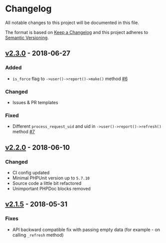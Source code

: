 # Changelog

All notable changes to this project will be documented in this file.

The format is based on [Keep a Changelog][keepachangelog] and this project adheres to [Semantic Versioning][semver].

## [v2.3.0] - 2018-06-27

### Added

- `is_force` flag to `->user()->report()->make()` method [#6]

### Changed

- Issues & PR templates

### Fixed

- Different `process_request_uid` and uid in `->user()->report()->refresh()` method [#7]

## [v2.2.0] - 2018-06-10

### Changed

- CI config updated
- Minimal PHPUnit version up to `5.7.10`
- Source code a little bit refactored
- Unimportant PHPDoc blocks removed

## [v2.1.5] - 2018-05-31

### Fixes

- API backward compatible fix with passing empty data (for example - on calling `_refresh` method)

[v2.3.0]:https://github.com/avto-dev/b2b-api-php/compare/v2.2.0...v2.3.0
[v2.2.0]:https://github.com/avto-dev/b2b-api-php/compare/v2.1.5...v2.2.0
[v2.1.5]:https://github.com/avto-dev/b2b-api-php/compare/v2.1.4...v2.1.5

[#7]:https://github.com/avto-dev/b2b-api-php/issues/7
[#6]:https://github.com/avto-dev/b2b-api-php/issues/6

[keepachangelog]:https://keepachangelog.com/en/1.0.0/
[semver]:https://semver.org/spec/v2.0.0.html
